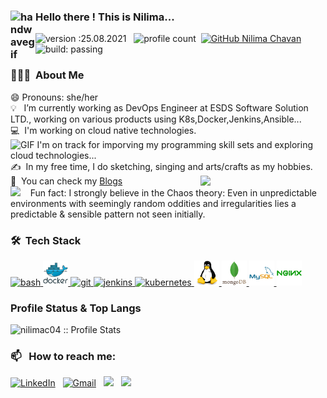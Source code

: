 ### <img alt="handwavegif" src="https://user-images.githubusercontent.com/39513876/112366216-8cfe7400-8cfe-11eb-8116-7d3dbae20e97.gif" width='40' align="left"/> Hello there ! This is Nilima...

![version :25.08.2021](https://img.shields.io/badge/version-25.03.2021-informational) &nbsp;
![profile count](https://komarev.com/ghpvc/?username=nilimac04&color=red)&nbsp;
[![GitHub Nilima Chavan](https://img.shields.io/github/followers/nilimac04?label=follow&style=social)](https://github.com/nilimac04)&nbsp;
![build: passing](https://img.shields.io/badge/build-passing-success)

### 👨🏻‍💻 &nbsp;About Me

😄 Pronouns: she/her \
💡 &nbsp; I’m currently working as DevOps Engineer at ESDS Software Solution LTD., working on various products using K8s,Docker,Jenkins,Ansible... \
💻 &nbsp;I'm working on cloud native technologies.\
<img alt="GIF" src="https://github.com/TheDudeThatCode/TheDudeThatCode/blob/master/Assets/Developer.gif" width="25" />&nbsp;I'm on track for imporving my programming skill sets and exploring cloud technologies...\
✍️ &nbsp;In my free time, I do sketching, singing and arts/crafts as my hobbies.\
📄 &nbsp;You can check my [Blogs](https://sanchitac067.wordpress.com/)
<img align='right' src='https://octodex.github.com/images/hula_loop_octodex03.gif' width='200"'> \
<img src="https://github.com/SP-XD/SP-XD/blob/main/images/lightning.gif?raw=true" width="12" />&nbsp;&nbsp;&nbsp;&nbsp;Fun fact: I strongly believe in the Chaos theory: Even in unpredictable environments with seemingly random oddities and irregularities lies a predictable & sensible pattern not seen initially.

### 🛠 &nbsp;Tech Stack

<p align="left"> <a href="https://www.gnu.org/software/bash/" target="_blank"> <img src="https://www.vectorlogo.zone/logos/gnu_bash/gnu_bash-icon.svg" alt="bash" width="40" height="40"/> </a> <a href="https://www.docker.com/" target="_blank"> <img src="https://raw.githubusercontent.com/devicons/devicon/master/icons/docker/docker-original-wordmark.svg" alt="docker" width="40" height="40"/> </a> <a href="https://git-scm.com/" target="_blank"> <img src="https://www.vectorlogo.zone/logos/git-scm/git-scm-icon.svg" alt="git" width="40" height="40"/> </a> <a href="https://www.jenkins.io" target="_blank"> <img src="https://www.vectorlogo.zone/logos/jenkins/jenkins-icon.svg" alt="jenkins" width="40" height="40"/> </a> <a href="https://kubernetes.io" target="_blank"> <img src="https://www.vectorlogo.zone/logos/kubernetes/kubernetes-icon.svg" alt="kubernetes" width="40" height="40"/> </a> <a href="https://www.linux.org/" target="_blank"> <img src="https://raw.githubusercontent.com/devicons/devicon/master/icons/linux/linux-original.svg" alt="linux" width="40" height="40"/> </a> <a href="https://www.mongodb.com/" target="_blank"> <img src="https://raw.githubusercontent.com/devicons/devicon/master/icons/mongodb/mongodb-original-wordmark.svg" alt="mongodb" width="40" height="40"/> </a> <a href="https://www.mysql.com/" target="_blank"> <img src="https://raw.githubusercontent.com/devicons/devicon/master/icons/mysql/mysql-original-wordmark.svg" alt="mysql" width="40" height="40"/> </a> <a href="https://www.nginx.com" target="_blank"> <img src="https://raw.githubusercontent.com/devicons/devicon/master/icons/nginx/nginx-original.svg" alt="nginx" width="40" height="40"/> </a> </p>

### Profile Status & Top Langs

<img src="https://github-readme-stats.vercel.app/api?username=nilimac04&show_icons=true&theme=synthwave" alt="nilimac04 :: Profile Stats" />

### 📫 &nbsp; How to reach me:

<a href="https://www.linkedin.com/in/nilima-chavan/"><img alt="LinkedIn" src="https://img.shields.io/badge/linkedin%20-%230077B5.svg?&style=flat&logo=linkedin&logoColor=white"/></a> &nbsp;
<a href="mailto:sanchitac067@gmail.com"><img alt="Gmail" src="https://img.shields.io/badge/Gmail-D14836?style=flat&logo=gmail&logoColor=white" /></a> &nbsp;
<a href="https://instagram.com/_sanchita"><img src="https://img.shields.io/badge/-@__sanchita-E4405F?style=flat&logo=Instagram&logoColor=white"/></a> &nbsp;
<a href="https://twitter.com/NilimaC04"><img src="https://img.shields.io/badge/-twitter-05122A?style=flat&logo=twitter"/></a> &nbsp;

